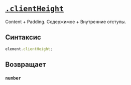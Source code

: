# [`.clientHeight`](../index.md)

Content + Padding. Содержимое + Внутренние отступы.

## Синтаксис

```js
element.clientHeight;
```

## Возвращает

### `number`
